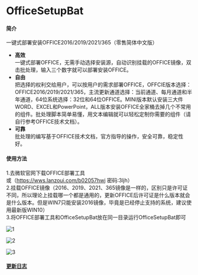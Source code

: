 # OfficeSetupBat

#### 简介
一键式部署安装OFFICE2016/2019/2021/365（零售简体中文版）

- **高效**  
一键式部署OFFICE，无需手动选择安装源，自动识别挂载的OFFICE镜像，双击批处理，输入三个数字就可以部署安装OFFICE。  
- **自由**  
把选择的权利交给用户，可以按用户的需求部署OFFICE，OFFCIE版本选择：OFFICE2016/2019/2021/365，主流更新通道选择：当前通道、每月通道和半年通道，64位系统选择：32位和64位OFFICE。MINI版本默认安装三大件WORD、EXCEL和PowerPoint，ALL版本安装OFFICE全家桶去掉几个不常用的组件。批处理脚本简单易懂，用文本编辑就可以轻松定制你需要的组件（请自行参考OFFICE技术文档）。  
- **可靠**  
批处理的编写基于OFFICE技术文档，官方指导的操作，安全可靠，稳定性好。  

#### 使用方法

1.去微软官网下载OFFICE部署工具  
或（https://wws.lanzoui.com/b02057hwj 密码:3ljh）  
2.挂载OFFICE镜像（2016、2019、2021、365镜像是一样的，区别只是许可证不同，所以理论上挂载哪一个都是通用的，更新OFFICE后许可证是什么版本就会是什么版本。但是WIN7只能安装2016镜像，毕竟是已经停止支持的系统，建议使用最新版WIN10）  
3.将OFFICE部署工具和OfficeSetupBat放在同一目录运行OfficeSetupBat即可

![1](https://user-images.githubusercontent.com/61126745/133000053-dfef4837-3056-4842-b6c8-2131d3e0ee7d.png)  

![2](https://user-images.githubusercontent.com/61126745/133000056-bec34972-3754-4143-826b-85118bc37c4d.png)  

![3](https://user-images.githubusercontent.com/61126745/133000060-71c6c161-c872-4fa2-a1b0-fc7cdcfae8b6.png)  

#### [更新日志](https://github.com/swordnine/OfficeSetupBat/blob/main/changelog.md)
